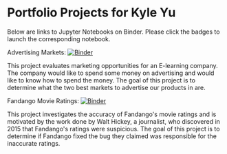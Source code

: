 # Portfolio Projects for Kyle Yu

Below are links to Jupyter Notebooks on Binder. Please click the badges to launch the corresponding notebook.

Advertising Markets: [![Binder](https://mybinder.org/badge_logo.svg)](https://mybinder.org/v2/gh/yoose/data/master?filepath=Project_Advertising_Markets.ipynb)

This project evaluates marketing opportunities for an E-learning company. The company would like to spend some money on advertising and would like to know how to spend the money. The goal of this project is to determine what the two best markets to advertise our products in are.


Fandango Movie Ratings: [![Binder](https://mybinder.org/badge_logo.svg)](https://mybinder.org/v2/gh/yoose/data/master?filepath=Project_Fandango_Ratings.ipynb)

This project investigates the accuracy of Fandango's movie ratings and is motivated by the work done by Walt Hickey, a journalist, who discovered in 2015 that Fandango's ratings were suspicious. The goal of this project is to determine if Fandango fixed the bug they claimed was responsible for the inaccurate ratings.
